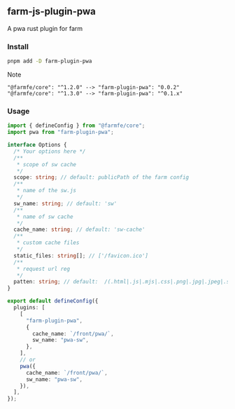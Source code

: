 ## farm-js-plugin-pwa

A pwa rust plugin for farm

### Install

```bash
pnpm add -D farm-plugin-pwa
```

> [!NOTE]
> `"@farmfe/core": "^1.2.0" --> "farm-plugin-pwa": "0.0.2"`
> `"@farmfe/core": "^1.3.0" --> "farm-plugin-pwa": "^0.1.x"`

### Usage

```ts
import { defineConfig } from "@farmfe/core";
import pwa from "farm-plugin-pwa";

interface Options {
  /* Your options here */
  /**
   * scope of sw cache
   */
  scope: string; // default: publicPath of the farm config
  /**
   * name of the sw.js
   */
  sw_name: string; // default: 'sw'
  /**
   * name of sw cache
   */
  cache_name: string; // default: 'sw-cache'
  /**
   * custom cache files
   */
  static_files: string[]; // ['/favicon.ico']
  /**
   * request url reg
   */
  patten: string; // default:  /(.html|.js|.mjs|.css|.png|.jpg|.jpeg|.svg|.webp|.svga)$/
}

export default defineConfig({
  plugins: [
    [
      "farm-plugin-pwa",
      {
        cache_name: `/front/pwa/`,
        sw_name: "pwa-sw",
      },
    ],
    // or
    pwa({
      cache_name: `/front/pwa/`,
      sw_name: "pwa-sw",
    }),
  ],
});
```
